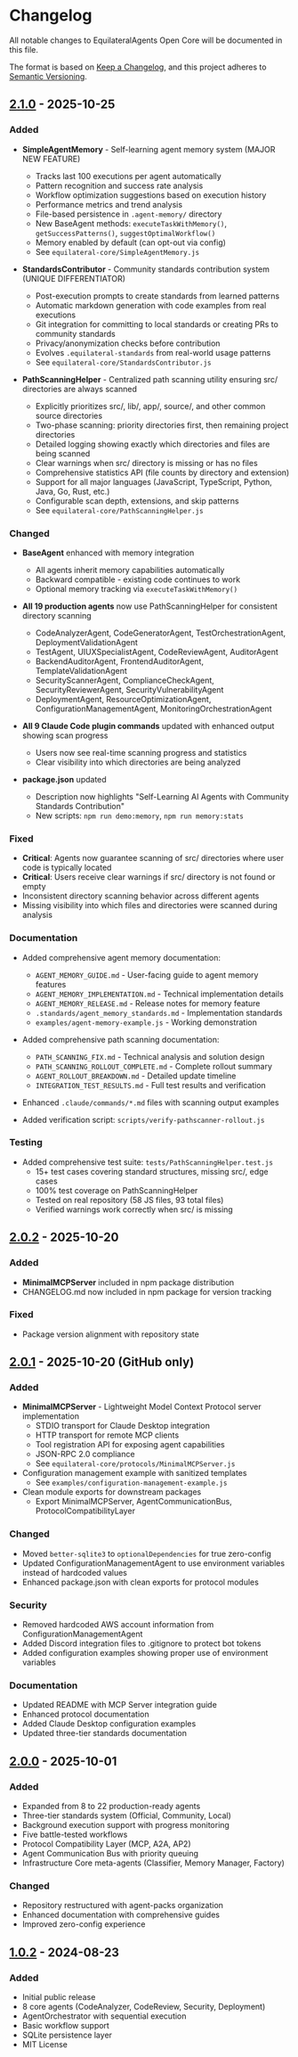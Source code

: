 # Changelog

All notable changes to EquilateralAgents Open Core will be documented in this file.

The format is based on [Keep a Changelog](https://keepachangelog.com/en/1.0.0/),
and this project adheres to [Semantic Versioning](https://semver.org/spec/v2.0.0.html).

## [2.1.0] - 2025-10-25

### Added
- **SimpleAgentMemory** - Self-learning agent memory system (MAJOR NEW FEATURE)
  - Tracks last 100 executions per agent automatically
  - Pattern recognition and success rate analysis
  - Workflow optimization suggestions based on execution history
  - Performance metrics and trend analysis
  - File-based persistence in `.agent-memory/` directory
  - New BaseAgent methods: `executeTaskWithMemory()`, `getSuccessPatterns()`, `suggestOptimalWorkflow()`
  - Memory enabled by default (can opt-out via config)
  - See `equilateral-core/SimpleAgentMemory.js`

- **StandardsContributor** - Community standards contribution system (UNIQUE DIFFERENTIATOR)
  - Post-execution prompts to create standards from learned patterns
  - Automatic markdown generation with code examples from real executions
  - Git integration for committing to local standards or creating PRs to community standards
  - Privacy/anonymization checks before contribution
  - Evolves `.equilateral-standards` from real-world usage patterns
  - See `equilateral-core/StandardsContributor.js`

- **PathScanningHelper** - Centralized path scanning utility ensuring src/ directories are always scanned
  - Explicitly prioritizes src/, lib/, app/, source/, and other common source directories
  - Two-phase scanning: priority directories first, then remaining project directories
  - Detailed logging showing exactly which directories and files are being scanned
  - Clear warnings when src/ directory is missing or has no files
  - Comprehensive statistics API (file counts by directory and extension)
  - Support for all major languages (JavaScript, TypeScript, Python, Java, Go, Rust, etc.)
  - Configurable scan depth, extensions, and skip patterns
  - See `equilateral-core/PathScanningHelper.js`

### Changed
- **BaseAgent** enhanced with memory integration
  - All agents inherit memory capabilities automatically
  - Backward compatible - existing code continues to work
  - Optional memory tracking via `executeTaskWithMemory()`

- **All 19 production agents** now use PathScanningHelper for consistent directory scanning
  - CodeAnalyzerAgent, CodeGeneratorAgent, TestOrchestrationAgent, DeploymentValidationAgent
  - TestAgent, UIUXSpecialistAgent, CodeReviewAgent, AuditorAgent
  - BackendAuditorAgent, FrontendAuditorAgent, TemplateValidationAgent
  - SecurityScannerAgent, ComplianceCheckAgent, SecurityReviewerAgent, SecurityVulnerabilityAgent
  - DeploymentAgent, ResourceOptimizationAgent, ConfigurationManagementAgent, MonitoringOrchestrationAgent

- **All 9 Claude Code plugin commands** updated with enhanced output showing scan progress
  - Users now see real-time scanning progress and statistics
  - Clear visibility into which directories are being analyzed

- **package.json** updated
  - Description now highlights "Self-Learning AI Agents with Community Standards Contribution"
  - New scripts: `npm run demo:memory`, `npm run memory:stats`

### Fixed
- **Critical**: Agents now guarantee scanning of src/ directories where user code is typically located
- **Critical**: Users receive clear warnings if src/ directory is not found or empty
- Inconsistent directory scanning behavior across different agents
- Missing visibility into which files and directories were scanned during analysis

### Documentation
- Added comprehensive agent memory documentation:
  - `AGENT_MEMORY_GUIDE.md` - User-facing guide to agent memory features
  - `AGENT_MEMORY_IMPLEMENTATION.md` - Technical implementation details
  - `AGENT_MEMORY_RELEASE.md` - Release notes for memory feature
  - `.standards/agent_memory_standards.md` - Implementation standards
  - `examples/agent-memory-example.js` - Working demonstration

- Added comprehensive path scanning documentation:
  - `PATH_SCANNING_FIX.md` - Technical analysis and solution design
  - `PATH_SCANNING_ROLLOUT_COMPLETE.md` - Complete rollout summary
  - `AGENT_ROLLOUT_BREAKDOWN.md` - Detailed update timeline
  - `INTEGRATION_TEST_RESULTS.md` - Full test results and verification

- Enhanced `.claude/commands/*.md` files with scanning output examples
- Added verification script: `scripts/verify-pathscanner-rollout.js`

### Testing
- Added comprehensive test suite: `tests/PathScanningHelper.test.js`
  - 15+ test cases covering standard structures, missing src/, edge cases
  - 100% test coverage on PathScanningHelper
  - Tested on real repository (58 JS files, 93 total files)
  - Verified warnings work correctly when src/ is missing

## [2.0.2] - 2025-10-20

### Added
- **MinimalMCPServer** included in npm package distribution
- CHANGELOG.md now included in npm package for version tracking

### Fixed
- Package version alignment with repository state

## [2.0.1] - 2025-10-20 (GitHub only)

### Added
- **MinimalMCPServer** - Lightweight Model Context Protocol server implementation
  - STDIO transport for Claude Desktop integration
  - HTTP transport for remote MCP clients
  - Tool registration API for exposing agent capabilities
  - JSON-RPC 2.0 compliance
  - See `equilateral-core/protocols/MinimalMCPServer.js`
- Configuration management example with sanitized templates
  - See `examples/configuration-management-example.js`
- Clean module exports for downstream packages
  - Export MinimalMCPServer, AgentCommunicationBus, ProtocolCompatibilityLayer

### Changed
- Moved `better-sqlite3` to `optionalDependencies` for true zero-config
- Updated ConfigurationManagementAgent to use environment variables instead of hardcoded values
- Enhanced package.json with clean exports for protocol modules

### Security
- Removed hardcoded AWS account information from ConfigurationManagementAgent
- Added Discord integration files to .gitignore to protect bot tokens
- Added configuration examples showing proper use of environment variables

### Documentation
- Updated README with MCP Server integration guide
- Enhanced protocol documentation
- Added Claude Desktop configuration examples
- Updated three-tier standards documentation

## [2.0.0] - 2025-10-01

### Added
- Expanded from 8 to 22 production-ready agents
- Three-tier standards system (Official, Community, Local)
- Background execution support with progress monitoring
- Five battle-tested workflows
- Protocol Compatibility Layer (MCP, A2A, AP2)
- Agent Communication Bus with priority queuing
- Infrastructure Core meta-agents (Classifier, Memory Manager, Factory)

### Changed
- Repository restructured with agent-packs organization
- Enhanced documentation with comprehensive guides
- Improved zero-config experience

## [1.0.2] - 2024-08-23

### Added
- Initial public release
- 8 core agents (CodeAnalyzer, CodeReview, Security, Deployment)
- AgentOrchestrator with sequential execution
- Basic workflow support
- SQLite persistence layer
- MIT License

[2.1.0]: https://github.com/Equilateral-AI/equilateral-agents-open-core/compare/v2.0.2...v2.1.0
[2.0.2]: https://github.com/Equilateral-AI/equilateral-agents-open-core/compare/v2.0.1...v2.0.2
[2.0.1]: https://github.com/Equilateral-AI/equilateral-agents-open-core/compare/v2.0.0...v2.0.1
[2.0.0]: https://github.com/Equilateral-AI/equilateral-agents-open-core/compare/v1.0.2...v2.0.0
[1.0.2]: https://github.com/Equilateral-AI/equilateral-agents-open-core/releases/tag/v1.0.2
